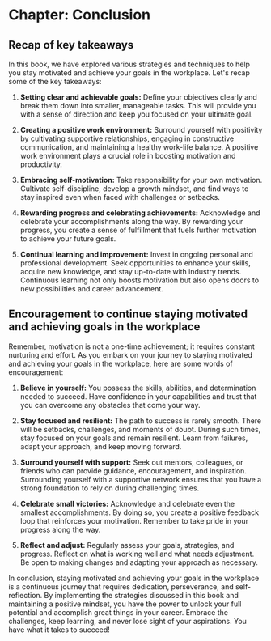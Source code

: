 Chapter: Conclusion
===================

Recap of key takeaways
----------------------

In this book, we have explored various strategies and techniques to help you stay motivated and achieve your goals in the workplace. Let's recap some of the key takeaways:

1. **Setting clear and achievable goals:** Define your objectives clearly and break them down into smaller, manageable tasks. This will provide you with a sense of direction and keep you focused on your ultimate goal.

2. **Creating a positive work environment:** Surround yourself with positivity by cultivating supportive relationships, engaging in constructive communication, and maintaining a healthy work-life balance. A positive work environment plays a crucial role in boosting motivation and productivity.

3. **Embracing self-motivation:** Take responsibility for your own motivation. Cultivate self-discipline, develop a growth mindset, and find ways to stay inspired even when faced with challenges or setbacks.

4. **Rewarding progress and celebrating achievements:** Acknowledge and celebrate your accomplishments along the way. By rewarding your progress, you create a sense of fulfillment that fuels further motivation to achieve your future goals.

5. **Continual learning and improvement:** Invest in ongoing personal and professional development. Seek opportunities to enhance your skills, acquire new knowledge, and stay up-to-date with industry trends. Continuous learning not only boosts motivation but also opens doors to new possibilities and career advancement.

Encouragement to continue staying motivated and achieving goals in the workplace
--------------------------------------------------------------------------------

Remember, motivation is not a one-time achievement; it requires constant nurturing and effort. As you embark on your journey to staying motivated and achieving your goals in the workplace, here are some words of encouragement:

1. **Believe in yourself:** You possess the skills, abilities, and determination needed to succeed. Have confidence in your capabilities and trust that you can overcome any obstacles that come your way.

2. **Stay focused and resilient:** The path to success is rarely smooth. There will be setbacks, challenges, and moments of doubt. During such times, stay focused on your goals and remain resilient. Learn from failures, adapt your approach, and keep moving forward.

3. **Surround yourself with support:** Seek out mentors, colleagues, or friends who can provide guidance, encouragement, and inspiration. Surrounding yourself with a supportive network ensures that you have a strong foundation to rely on during challenging times.

4. **Celebrate small victories:** Acknowledge and celebrate even the smallest accomplishments. By doing so, you create a positive feedback loop that reinforces your motivation. Remember to take pride in your progress along the way.

5. **Reflect and adjust:** Regularly assess your goals, strategies, and progress. Reflect on what is working well and what needs adjustment. Be open to making changes and adapting your approach as necessary.

In conclusion, staying motivated and achieving your goals in the workplace is a continuous journey that requires dedication, perseverance, and self-reflection. By implementing the strategies discussed in this book and maintaining a positive mindset, you have the power to unlock your full potential and accomplish great things in your career. Embrace the challenges, keep learning, and never lose sight of your aspirations. You have what it takes to succeed!
